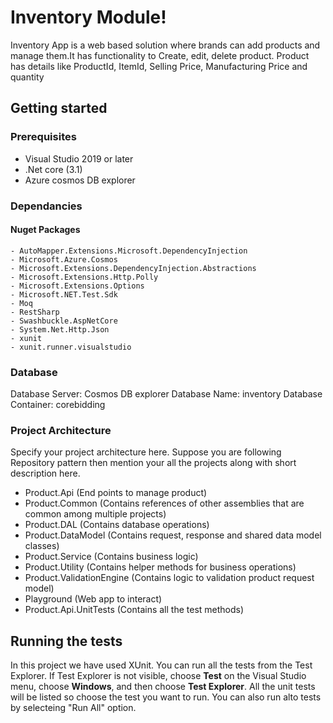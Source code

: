 # Inventory Module!

Inventory App is a web based solution where brands can add products and manage them.It has functionality to Create, edit, delete product. Product has details like ProductId, ItemId, Selling Price, Manufacturing Price and quantity
## Getting started


### Prerequisites  

 - Visual Studio 2019 or later  
 - .Net core (3.1)
 - Azure cosmos DB explorer


### Dependancies
#### Nuget Packages
    - AutoMapper.Extensions.Microsoft.DependencyInjection
    - Microsoft.Azure.Cosmos
    - Microsoft.Extensions.DependencyInjection.Abstractions
    - Microsoft.Extensions.Http.Polly
    - Microsoft.Extensions.Options
    - Microsoft.NET.Test.Sdk
    - Moq
    - RestSharp
    - Swashbuckle.AspNetCore
    - System.Net.Http.Json
    - xunit
    - xunit.runner.visualstudio


### Database 
Database Server: Cosmos DB explorer
Database Name: inventory
Database Container: corebidding

### Project Architecture
Specify your project architecture here. Suppose you are following Repository pattern then mention your all the projects along with short description here.

 - Product.Api (End points to manage product)
 - Product.Common (Contains references of other assemblies that are common among multiple projects) 
 - Product.DAL (Contains database operations)
 - Product.DataModel (Contains request, response and shared data model classes)
 - Product.Service (Contains business logic)
 - Product.Utility (Contains helper methods for business operations)
 - Product.ValidationEngine (Contains logic to validation product request model)
 - Playground (Web app to interact) 
 - Product.Api.UnitTests (Contains all the test methods)

## Running the tests
In this project we have used XUnit. You can run all the tests from the Test Explorer. If Test Explorer is not visible, choose  **Test**  on the Visual Studio menu, choose  **Windows**, and then choose  **Test Explorer**. All the unit tests will be listed so choose the test you want to run. You can also run alto tests by selecteing "Run All" option.

